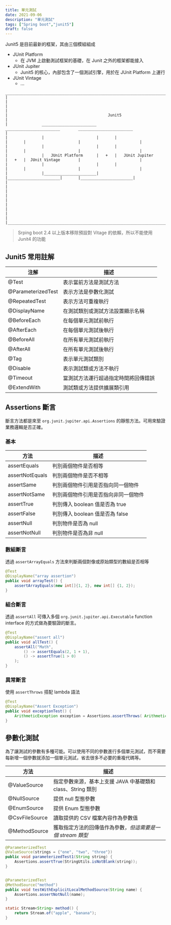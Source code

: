 ```yaml
---
title: 單元測試
date: 2021-09-06
description: "單元測試"
tags: ["Spring boot","junit5"]
draft: false
---
```

Junit5 是目前最新的框架，其由三個模組組成
- JUnit Platform
    - 在 JVM 上啟動測試框架的基礎，在 Junit 之外的框架都能接入
- JUnit Jupiter
    - Junit5 的核心，內部包含了一個測試引擎，用於在 JUnit Platform 上運行
- JUnit Vintage
    - ...

```
___________________________________________________________________________________________________________________________________
|                                                                                                                                  | 
|                                                                                                                                  |
|                                            Junit5                                                                                |
|               ________________________        ________________________        ________________________                           |
|               |                       |       |                       |       |                       |                          |
|               |                       |       |                       |       |                       |                          |     
|               |   JUnit Platform      |   +   |   JUnit Jupiter       |   +   |  JUnit Vintage        |                          | 
|               |                       |       |                       |       |                       |                          | 
|               |_______________________|       |_______________________|       |_______________________|                          | 
|                                                                                                                                  |
|                                                                                                                                  |
|                                                                                                                                  |
|                                                                                                                                  |
|__________________________________________________________________________________________________________________________________|

```

>Srping boot 2.4 以上版本移除預設對 Vitage 的依賴，所以不能使用 Junit4 的功能

## Junit5 常用註解
|注解|描述|
|---|---|
|@Test|表示當前方法是測試方法|
|@ParameterizedTest|表示方法是參數化測試|
|@RepeatedTest|表示方法可重複執行|
|@DisplayName|在測試類別或測試方法設置顯示名稱|
|@BeforeEach|在每個單元測試前執行|
|@AfterEach|在每個單元測試後執行|
|@BeforeAll|在所有單元測試前執行|
|@AfterAll|在所有單元測試後執行|
|@Tag|表示單元測試類別|
|@Disable|表示測試類或方法不執行|
|@Timeout|當測試方法運行超過指定時間將回傳錯誤|
|@ExtendWith|測試類或方法提供擴展類引用|


## Assertions 斷言
斷言方法都是來至 `org.junit.jupiter.api.Assertions` 的靜態方法。可用來驗證業務邏輯是否正確。

### 基本
|方法|描述|
|---|---|
|assertEquals|判別兩個物件是否相等|
|assertNotEquals|判別兩個物件是否不相等|
|assertSame|判別兩個物件引用是否指向同一個物件|
|assertNotSame|判別兩個物件引用是否指向非同一個物件|
|assertTrue|判別傳入 boolean 值是否為 true|
|assertFalse|判別傳入 boolean 值是否為 false|
|assertNull|判別物件是否為 null|
|assertNotNull|判別物件是否為非 null|

### 數組斷言
透過 `assertArrayEquals` 方法來判斷兩個對像或原始類型的數組是否相等

```java
@Test
@DisplayName("array assertion")
public void arrayTest() {
    assertArrayEquals(new int[]{1, 2}, new int[] {1, 2});
}
```

### 組合斷言

透過 `assertAll` 可傳入多個 `org.junit.jupiter.api.Executable` function interface 的方式做為要驗證的斷言。

```java
@Test
@DisplayName("assert all")
public void allTest() {
    assertAll("Math",
        () -> assertEquals(2, 1 + 1),
        () -> assertTrue(1 > 0)
    );
}
```

### 異常斷言
使用 `assertThrows` 搭配 lambda 語法

```java
@Test
@DisplayName("Assert Exception")
public void exceptionTest() {
    ArithmeticException exception = Assertions.assertThrows( ArithmeticException.class, () -> System.out.println(1 % 0));
}
```

## 參數化測試
為了讓測試的參數有多種可能。可以使用不同的參數進行多個單元測試，而不需要每新增一個參數就添加一個單元測試，省去很多不必要的重複代碼等。

|方法|描述|
|---|---|
|@ValueSource|指定參數來源，基本上支援 JAVA 中基礎類和 class、String 類別|
|@NullSource|提供 null 型態參數|
|@EnumSource|提供 Enum 型態參數|
|@CsvFileSource|讀取提供的 CSV 檔案內容作為參數值|
|@MethodSource|獲取指定方法的回傳值作為參數，*但這需要是一個 stream 類型*|


```java
@ParameterizedTest
@ValueSource(strings = {"one", "two", "three"})
public void parameterizedTest1(String string) {
    Assertions.assertTrue(StringUtils.isNotBlank(string));
}


@ParameterizedTest
@MethodSource("method")
public void testWithExplicitLocalMethodSource(String name) {
    Assertions.assertNotNull(name);
}

static Stream<String> method() {
    return Stream.of("apple", "banana");
}
```